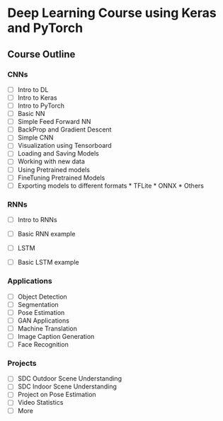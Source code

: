 # Deep Learning Course using Keras and PyTorch

## Course Outline

### CNNs
- [ ] Intro to DL
- [ ] Intro to Keras
- [ ] Intro to PyTorch
- [ ] Basic NN 
- [ ] Simple Feed Forward NN
- [ ] BackProp and Gradient Descent
- [ ] Simple CNN
- [ ] Visualization using Tensorboard
- [ ] Loading and Saving Models
- [ ] Working with new data
- [ ] Using Pretrained models
- [ ] FineTuning Pretrained Models
- [ ] Exporting models to different formats
      * TFLite
      * ONNX
      * Others

### RNNs
- [ ] Intro to RNNs
- [ ] Basic RNN example
- [ ] LSTM
- [ ] Basic LSTM example


### Applications
- [ ] Object Detection
- [ ] Segmentation
- [ ] Pose Estimation
- [ ] GAN Applications
- [ ] Machine Translation
- [ ] Image Caption Generation
- [ ] Face Recognition

### Projects
- [ ] SDC Outdoor Scene Understanding
- [ ] SDC Indoor Scene Understanding
- [ ] Project on Pose Estimation
- [ ] Video Statistics
- [ ] More
